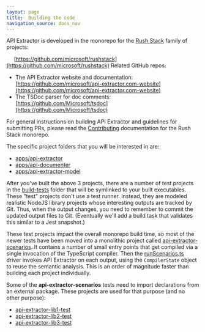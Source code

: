 ```yaml
---
layout: page
title:  Building the code
navigation_source: docs_nav
---
```


API Extractor is developed in the monorepo for the [Rush Stack](https://rushstack.io/) family of projects:

&nbsp;&nbsp;&nbsp;&nbsp; [https://github.com/microsoft/rushstack](https://github.com/microsoft/rushstack)
Related GitHub repos:
- The API Extractor website and documentation: [https://github.com/microsoft/api-extractor.com-website](https://github.com/microsoft/api-extractor.com-website)
- The TSDoc parser for doc comments: [https://github.com/Microsoft/tsdoc](https://github.com/Microsoft/tsdoc)

For general instructions on building API Extractor and guidelines for submitting PRs, please read the
[Contributing](https://rushstack.io/pages/contributing/get_started/) documentation for the Rush Stack
monorepo.

The specific project folders that you will be interested in are:

- [apps/api-extractor](https://github.com/microsoft/rushstack/tree/master/apps/api-extractor)
- [apps/api-documenter](https://github.com/microsoft/rushstack/tree/master/apps/api-documenter)
- [apps/api-extractor-model](https://github.com/microsoft/rushstack/tree/master/apps/api-extractor-model)

After you've built the above 3 projects, there are a number of test projects in the [build-tests](
https://github.com/microsoft/rushstack/tree/master/build-tests) folder that will be symlinked to
your built executables.  These "test" projects don't use a test runner.  Instead, they are modeled realistic
NodeJS library projects whose interesting outputs are tracked by Git.  Thus, when the output changes, you need
to remember to commit the updated output files to Git.  (Eventually we'll add a build task that validates this
similar to a Jest snapshot.)

These test projects impact the overall monorepo build time, so most of the newer tests have been moved into
a monolithic project called [api-extractor-scenarios](
https://github.com/microsoft/rushstack/tree/master/build-tests/api-extractor-scenarios).
It contains a number of small entry points that get compiled via a single invocation of the TypeScript compiler.
Then the [runScenarios.ts](
https://github.com/microsoft/rushstack/blob/master/build-tests/api-extractor-scenarios/src/runScenarios.ts)
driver invokes API Extractor on each output, using the `CompilerState` object to reuse the semantic analysis.
This is an order of magnitude faster than building each project individually.

Some of the **api-extractor-scenarios** tests need to import declarations from an external package.
These projects are used for that purpose (and no other purpose):

- [api-extractor-lib1-test](
https://github.com/microsoft/rushstack/tree/master/build-tests/api-extractor-lib1-test)
- [api-extractor-lib2-test](
https://github.com/microsoft/rushstack/tree/master/build-tests/api-extractor-lib2-test)
- [api-extractor-lib3-test](
https://github.com/microsoft/rushstack/tree/master/build-tests/api-extractor-lib3-test)
